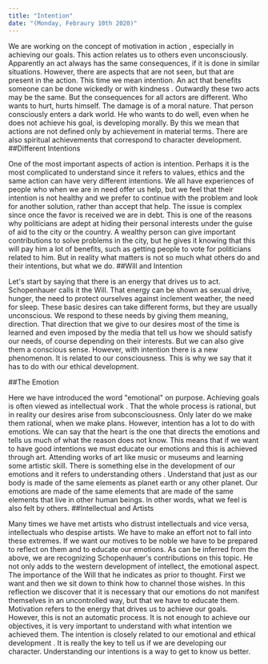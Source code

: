 ```yaml
---
title: "Intention"
date: "(Monday, Febraury 10th 2020)"
---
```


We are working on the concept of motivation in action , especially in achieving our goals. This action relates us to others even unconsciously.
Apparently an act always has the same consequences, if it is done in similar situations. However, there are aspects that are not seen, but that are present in the action. This time we mean intention.
An act that benefits someone can be done wickedly or with kindness . Outwardly these two acts may be the same. But the consequences for all actors are different.
Who wants to hurt, hurts himself. The damage is of a moral nature. That person consciously enters a dark world. He who wants to do well, even when he does not achieve his goal, is developing morally.
By this we mean that actions are not defined only by achievement in material terms. There are also spiritual achievements that correspond to character development.
##Different Intentions

One of the most important aspects of action is intention. Perhaps it is the most complicated to understand since it refers to values, ethics and the same action can have very different intentions.
We all have experiences of people who when we are in need offer us help, but we feel that their intention is not healthy and we prefer to continue with the problem and look for another solution, rather than accept that help.
The issue is complex since once the favor is received we are in debt. This is one of the reasons why politicians are adept at hiding their personal interests under the guise of aid to the city or the country.
A wealthy person can give important contributions to solve problems in the city, but he gives it knowing that this will pay him a lot of benefits, such as getting people to vote for politicians related to him.
But in reality what matters is not so much what others do and their intentions, but what we do.
##Will and Intention 

Let's start by saying that there is an energy that drives us to act. Schopenhauer calls it the Will. That energy can be shown as sexual drive, hunger, the need to protect ourselves against inclement weather, the need for sleep. These basic desires can take different forms, but they are usually unconscious.
We respond to these needs by giving them meaning, direction.
That direction that we give to our desires most of the time is learned and even imposed by the media that tell us how we should satisfy our needs, of course depending on their interests.
But we can also give them a conscious sense. However, with intention there is a new phenomenon. It is related to our consciousness. This is why we say that it has to do with our ethical development.

##The Emotion

Here we have introduced the word "emotional" on purpose.
Achieving goals is often viewed as intellectual work . That the whole process is rational, but in reality our desires arise from subconsciousness. Only later do we make them rational, when we make plans.
However, intention has a lot to do with emotions. We can say that the heart is the one that directs the emotions and tells us much of what the reason does not know.
This means that if we want to have good intentions we must educate our emotions and this is achieved through art. Attending works of art like music or museums and learning some artistic skill.
There is something else in the development of our emotions and it refers to understanding others . Understand that just as our body is made of the same elements as planet earth or any other planet. 
Our emotions are made of the same elements that are made of the same elements that live in other human beings. In other words, what we feel is also felt by others.
##Intellectual and Artists

Many times we have met artists who distrust intellectuals and vice versa, intellectuals who despise artists. We have to make an effort not to fall into these extremes. If we want our motives to be noble we have to be prepared to reflect on them and to educate our emotions.
As can be inferred from the above, we are recognizing Schopenhauer's contributions on this topic. He not only adds to the western development of intellect, the emotional aspect. The importance of the Will that he indicates as prior to thought.
First we want and then we sit down to think how to channel those wishes. In this reflection we discover that it is necessary that our emotions do not manifest themselves in an uncontrolled way, but that we have to educate them.
Motivation refers to the energy that drives us to achieve our goals. However, this is not an automatic process. It is not enough to achieve our objectives, it is very important to understand with what intention we achieved them.
The intention is closely related to our emotional and ethical development . It is really the key to tell us if we are developing our character. Understanding our intentions is a way to get to know us better.
